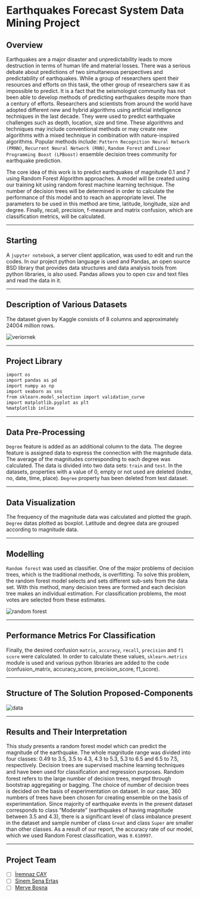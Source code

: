 # Earthquakes Forecast System Data Mining Project

## Overview 
Earthquakes are a major disaster and unpredictability leads to more destruction in terms of human life and material losses. There was a serious debate about predictions of two simultaneous perspectives and predictability of earthquakes. While a group of researchers spent their resources and efforts on this task, the other group of researchers saw it as impossible to predict. It is a fact that the seismologist community has not been able to develop methods of predicting earthquakes despite more than a century of efforts. Researchers and scientists from around the world have adopted different new and hybrid algorithms using artificial intelligence techniques in the last decade. They were used to predict earthquake challenges such as depth, location, size and time. These algorithms and techniques may include conventional methods or may create new algorithms with a mixed technique in combination with nature-inspired algorithms. Popular methods include: `Pattern Recognition Neural Network (PRNN)`, `Recurrent Neural Network (RNN)`, `Random Forest` and `Linear Programming Boost (LPBoost)` ensemble decision trees community for earthquake prediction. 

The core idea of this work is to predict earthquakes of magnitude 0.1 and 7 using Random Forest Algorithm approaches. A model will be created using our training kit using random forest machine learning technique. The number of decision trees will be determined in order to calculate the performance of this model and to reach an appropriate level. The parameters to be used in this method are time, latitude, longitude, size and degree. Finally, recall, precision, f-measure and matrix confusion, which are classification metrics, will be calculated. 

---

## Starting
A `jupyter notebook`, a server client application, was used to edit and run the codes. In our project python language is used and Pandas, an open source BSD library that provides data structures and data analysis tools from python libraries, is also used. Pandas allows you to open csv and text files and read the data in it.

---

## Description of Various Datasets
The dataset given by Kaggle consists of 8 columns and approximately 24004 million rows.

![veriornek](https://user-images.githubusercontent.com/48765779/77943205-87c24100-72c5-11ea-9ed8-0c01f26ff09a.png)

---

## Project Library
``` r
import os
import pandas as pd
import numpy as np
import seaborn as sns
from sklearn.model_selection import validation_curve
import matplotlib.pyplot as plt
%matplotlib inline
```
---

## Data Pre-Processing
`Degree` feature is added as an additional column to the data. 
The degree feature is assigned data to express the connection with the magnitude data.
The average of the magnitudes corresponding to each degree was calculated.
The data is divided into two data sets: `train` and `test`.
In the datasets, properties with a value of 0, empty or not used are deleted (index, no, date, time, place).
`Degree` property has been deleted from test dataset.

---

## Data Visualization
The frequency of the magnitude data was calculated and plotted the graph.
`Degree` datas plotted as boxplot.
Latitude and degree data are grouped according to magnitude data.

---

## Modelling
`Random forest` was used as classifier. One of the major problems of decision trees, which is the traditional methods, is overfitting. To solve this problem, the random forest model selects and sets different sub-sets from the data set. With this method, many decision trees are formed and each decision tree makes an individual estimation. For classification problems, the most votes are selected from these estimates.

![random forest](https://user-images.githubusercontent.com/48765779/77943227-914ba900-72c5-11ea-9ccf-5ff522299a9b.jpg)

---

## Performance Metrics For Classification
Finally, the desired confusion `matrix`, `accuracy`, `recall`, `precision` and `f1 score` were calculated. In order to calculate these values, `sklearn.metrics` module is used and various python libraries are added to the code (confusion_matrix, accuracy_score, precision_score, f1_score). 

---

## Structure of The Solution Proposed-Components
![data](https://user-images.githubusercontent.com/48765779/77942600-83495880-72c4-11ea-84e3-c39db479528a.png)

---

## Results and Their Interpretation
This study presents a random forest model which can predict the magnitude of the earthquake. The whole magnitude range was divided into four classes: 0.49 to 3.5, 3.5 to 4.3, 4.3 to 5.3, 5.3 to 6.5 and 6.5 to 7.5, respectively. Decision trees are supervised machine learning techniques and have been used for classiﬁcation and regression purposes. Random forest refers to the large number of decision trees, merged through bootstrap aggregating or bagging. The choice of number of decision trees is decided on the basis of experimentation on dataset. In our case, 360 numbers of trees have been chosen for creating ensemble on the basis of experimentation. Since majority of earthquake events in the present dataset corresponds to class “Moderate” (earthquakes of having magnitude between 3.5 and 4.3), there is a significant level of class imbalance present in the dataset and sample number of class `Great` and class `Super` are smaller than other classes. As a result of our report, the accuracy rate of our model, which we used Random Forest classification, was `0.610997`.

---

## Project Team
- [ ] <a href="https://github.com/iremnazcay" target="_blank">İremnaz ÇAY</a>  
- [ ] <a href="https://github.com/sinemertass">Sinem Sena Ertaş</a>
- [ ] <a href="https://github.com/mervebosna" target="_blank">Merve Boşna</a> 
